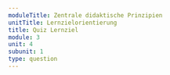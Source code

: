 ```yaml
---
moduleTitle: Zentrale didaktische Prinzipien
unitTitle: Lernzielorientierung
title: Quiz Lernziel
module: 3
unit: 4
subunit: 1
type: question
---
```



<multiplechoice id="4"></multiplechoice>